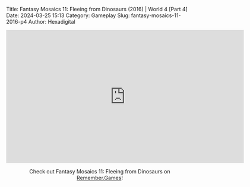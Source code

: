 Title: Fantasy Mosaics 11: Fleeing from Dinosaurs (2016) | World 4 [Part 4]
Date: 2024-03-25 15:13
Category: Gameplay
Slug: fantasy-mosaics-11-2016-p4
Author: Hexadigital

<center><iframe src="https://www.youtube.com/embed/5tKLruKkswI?feature=oembed" allow="accelerometer; autoplay; encrypted-media; gyroscope; picture-in-picture" width="640" height="360" frameborder="0"></iframe>

Check out Fantasy Mosaics 11: Fleeing from Dinosaurs on [Remember.Games](https://remember.games/game/8363/fantasy-mosaics-11-fleeing-from-dinosaurs/)!</center>